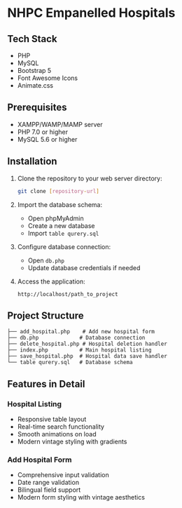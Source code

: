 # NHPC Empanelled Hospitals

## Tech Stack

- PHP
- MySQL
- Bootstrap 5
- Font Awesome Icons
- Animate.css

## Prerequisites

- XAMPP/WAMP/MAMP server
- PHP 7.0 or higher
- MySQL 5.6 or higher

## Installation

1. Clone the repository to your web server directory:
   ```bash
   git clone [repository-url]
   ```

2. Import the database schema:
   - Open phpMyAdmin
   - Create a new database
   - Import `table qurery.sql`

3. Configure database connection:
   - Open `db.php`
   - Update database credentials if needed

4. Access the application:
   ```
   http://localhost/path_to_project
   ```

## Project Structure

```
├── add_hospital.php    # Add new hospital form
├── db.php             # Database connection
├── delete_hospital.php # Hospital deletion handler
├── index.php          # Main hospital listing
├── save_hospital.php  # Hospital data save handler
└── table qurery.sql   # Database schema
```

## Features in Detail

### Hospital Listing
- Responsive table layout
- Real-time search functionality
- Smooth animations on load
- Modern vintage styling with gradients

### Add Hospital Form
- Comprehensive input validation
- Date range validation
- Bilingual field support
- Modern form styling with vintage aesthetics





